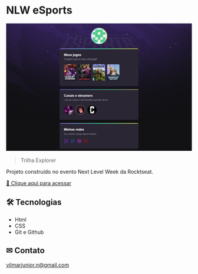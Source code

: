 # NLW eSports

![preview](./.github/preview.png)

>Trilha Explorer

Projeto construído no evento Next Level Week da Rocktseat.

[🔗 Clique aqui para acessar](https://vilmarjunior84.github.io/nlw-esports-explorer/)



## 🛠 Tecnologias

- Html
- CSS
- Git e Github

## ✉ Contato

vilmarjunior.n@gmail.com